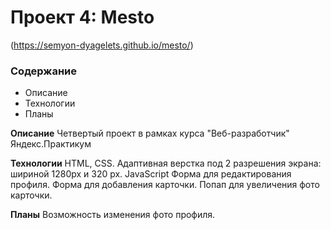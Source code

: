 # Проект 4: Mesto
(https://semyon-dyagelets.github.io/mesto/)

### Содержание
* Описание
* Технологии
* Планы

**Описание**
Четвертый проект в рамках курса "Веб-разработчик" Яндекс.Практикум

**Технологии**
HTML, CSS.
Адаптивная верстка под 2 разрешения экрана: шириной 1280px и 320 px.
JavaScript
Форма для редактирования профиля.
Форма для добавления карточки.
Попап для увеличения фото карточки.

**Планы**
Возможность изменения фото профиля.
